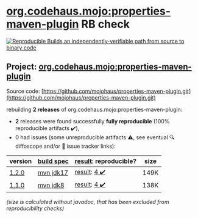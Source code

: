 [org.codehaus.mojo:properties-maven-plugin](https://central.sonatype.com/artifact/org.codehaus.mojo/properties-maven-plugin/1.2.0/versions) RB check
=======

[![Reproducible Builds](https://reproducible-builds.org/images/logos/rb.svg) an independently-verifiable path from source to binary code](https://reproducible-builds.org/)

## Project: [org.codehaus.mojo:properties-maven-plugin](https://central.sonatype.com/artifact/org.codehaus.mojo/properties-maven-plugin/1.2.0/versions)

Source code: [https://github.com/mojohaus/properties-maven-plugin.git](https://github.com/mojohaus/properties-maven-plugin.git)

rebuilding **2 releases** of org.codehaus.mojo:properties-maven-plugin:
- **2** releases were found successfully **fully reproducible** (100% reproducible artifacts :heavy_check_mark:),
- 0 had issues (some unreproducible artifacts :warning:, see eventual :mag: diffoscope and/or :memo: issue tracker links):

| version | [build spec](/BUILDSPEC.md) | [result](https://reproducible-builds.org/docs/jvm/): reproducible? | size |
| -- | --------- | ------ | -- |
| [1.2.0](https://central.sonatype.com/artifact/org.codehaus.mojo/properties-maven-plugin/1.2.0/pom) | [mvn jdk17](properties-maven-plugin-1.2.0.buildspec) | [result](properties-maven-plugin-1.2.0.buildinfo): [4 :heavy_check_mark: ](properties-maven-plugin-1.2.0.buildcompare) | 149K |
| [1.1.0](https://central.sonatype.com/artifact/org.codehaus.mojo/properties-maven-plugin/1.1.0/pom) | [mvn jdk8](properties-maven-plugin-1.1.0.buildspec) | [result](properties-maven-plugin-1.1.0.buildinfo): [4 :heavy_check_mark: ](properties-maven-plugin-1.1.0.buildcompare) | 138K |

<i>(size is calculated without javadoc, that has been excluded from reproducibility checks)</i>
